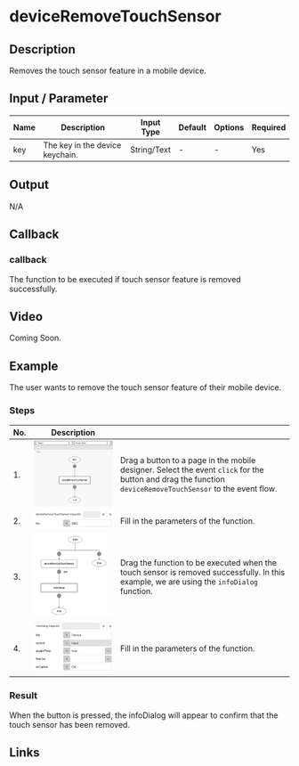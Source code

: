 # deviceRemoveTouchSensor

## Description

Removes the touch sensor feature in a mobile device.

## Input / Parameter

| Name | Description | Input Type | Default | Options | Required |
| ------ | ------ | ------ | ------ | ------ | ------ |
| key | The key in the device keychain. | String/Text | - | - | Yes |

## Output

N/A

## Callback

### callback

The function to be executed if touch sensor feature is removed successfully.

## Video

Coming Soon.

<!-- Format: [![Video]({image-path})]({url-link}) -->

## Example

The user wants to remove the touch sensor feature of their mobile device.

<!-- Share a scenario, like a user requirements. -->

### Steps

| No. | Description |  |
| ------ | ------ | ------ |
| 1. | ![](./deviceRemoveTouchSensor-step-1.png) | Drag a button to a page in the mobile designer. Select the event `click` for the button and drag the function `deviceRemoveTouchSensor` to the event flow. |
| 2. | ![](./deviceRemoveTouchSensor-step-2.png) | Fill in the parameters of the function.  |
| 3. | ![](./deviceRemoveTouchSensor-step-3.png) | Drag the function to be executed when the touch sensor is removed successfully. In this example, we are using the `infoDialog` function. |
| 4. | ![](./deviceRemoveTouchSensor-step-4.png) | Fill in the parameters of the function.  |

<!-- Show the steps and share some screenshots.

1. .....

Format: ![]({image-path}) -->

### Result

When the button is pressed, the infoDialog will appear to confirm that the touch sensor has been removed.

<!-- Explain the output.

Format: ![]({image-path}) -->

## Links